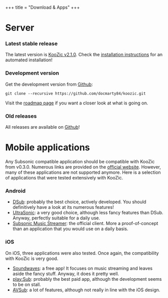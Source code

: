 +++
title = "Download & Apps"
+++

# Server

### Latest stable release

The latest version is [KooZic v2.1.0](https://github.com/DocMarty84/koozic/releases/latest). Check
the [installation instructions](/installation/) for an automated installation!

### Development version

Get the development version from [Github](https://github.com/docmarty84/koozic):

```
git clone --recursive https://github.com/docmarty84/koozic.git
```

Visit the [roadmap page](https://trello.com/b/qF9sVXo3/koozic-development) if you want a closer look
at what is going on.

### Old releases

All releases are available on [Github](https://github.com/DocMarty84/koozic/releases)!

# Mobile applications

Any Subsonic compatible application should be compatible with KooZic from v0.3.0. Numerous links are
provided on the [official website](http://www.subsonic.org/pages/apps.jsp). However, many of these
applications are not supported anymore. Here is a selection of applications that were tested
extensively with KooZic.

### Android

-   [DSub](https://github.com/daneren2005/Subsonic/releases): probably the best choice, actively
    developed. You should definitively have a look at its numerous features!
-   [UltraSonic](https://play.google.com/store/apps/details?id=org.moire.ultrasonic): a very good
    choice, although less fancy features than DSub. Anyway, perfectly suitable for a daily use.
-   [Subsonic Music Streamer](https://play.google.com/store/apps/details?id=net.sourceforge.subsonic.androidapp):
    the official client. More a proof-of-concept than an application that you would use on a daily
    basis.

### iOS

On iOS, three applications were also tested. Once again, the compatibility with KooZic is very good.

-   [Soundwaves](https://itunes.apple.com/app/soundwaves/id736139596?mt=8): a free app! It focuses
    on music streaming and leaves aside the fancy stuff. Anyway, it does it pretty well.
-   [play:Sub](https://itunes.apple.com/us/app/play-sub-subsonic-music-streamer/id955329386?mt=8):
    probably the best paid app, although the development seems to be on stall.
-   [AVSub](https://itunes.apple.com/us/app/avsub/id923424694?mt=8): a lot of features, although not
    really in line with the iOS design.
